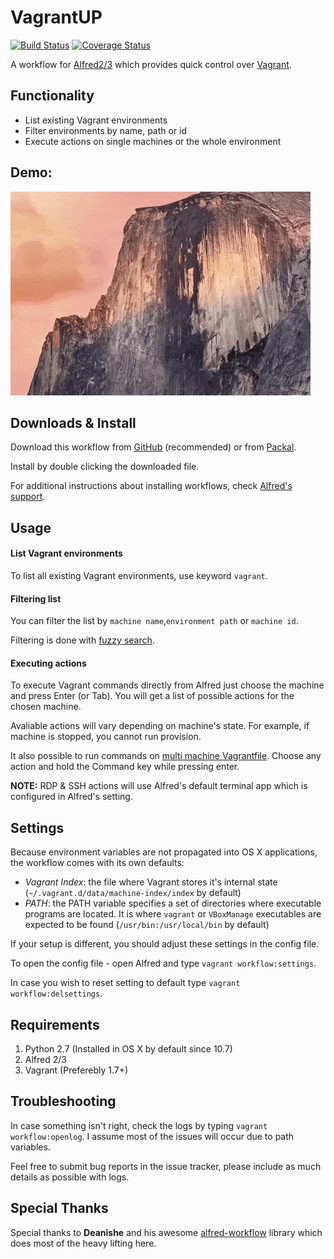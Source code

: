 # VagrantUP
[![Build Status](https://travis-ci.org/m1keil/alfred-vagrant-workflow.svg?branch=master)](https://travis-ci.org/m1keil/alfred-vagrant-workflow) [![Coverage Status](https://coveralls.io/repos/m1keil/alfred-vagrant-workflow/badge.svg)](https://coveralls.io/r/m1keil/alfred-vagrant-workflow)

A workflow for [Alfred2/3](http://www.alfredapp.com) which provides quick control over [Vagrant](vagrantup.com).

## Functionality
* List existing Vagrant environments
* Filter environments by name, path or id
* Execute actions on single machines or the whole environment

## Demo:
![Screenshot](screenshots/demo.gif?raw=true "Vagrant global-status")

## Downloads & Install
Download this workflow from [GitHub](https://github.com/m1keil/alfred-vagrant-workflow/releases) (recommended) or from [Packal](http://www.packal.org/workflow/vagrantup).

Install by double clicking the downloaded file. 

For additional instructions about installing workflows, check [Alfred's support](http://support.alfredapp.com/workflows:installing).

## Usage
#### List Vagrant environments
To list all existing Vagrant environments, use keyword `vagrant`.

#### Filtering list
You can filter the list by `machine name`,`environment path` or `machine id`.

Filtering is done with [fuzzy search](http://en.wikipedia.org/wiki/Approximate_string_matching).

#### Executing actions
To execute Vagrant commands directly from Alfred just choose the machine and press Enter (or Tab). You will get a list of possible actions for the chosen machine.

Avaliable actions will vary depending on machine's state. For example, if machine is stopped, you cannot run provision.

It also possible to run commands on [multi machine Vagrantfile](https://docs.vagrantup.com/v2/multi-machine/index.html). Choose any action and hold the Command key while pressing enter.

**NOTE:** RDP & SSH actions will use Alfred's default terminal app which is configured in Alfred's setting.

## Settings
Because environment variables are not propagated into OS X applications, the workflow comes with its own defaults:

- *Vagrant Index*: the file where Vagrant stores it's internal state (`~/.vagrant.d/data/machine-index/index` by default)
- *PATH*: the PATH variable specifies a set of directories where executable programs are located. It is where `vagrant` or `VBoxManage` executables are expected to be found (`/usr/bin:/usr/local/bin` by default)

If your setup is different, you should adjust these settings in the config file.

To open the config file - open Alfred and type `vagrant workflow:settings`.

In case you wish to reset setting to default type `vagrant workflow:delsettings`.

## Requirements
1. Python 2.7 (Installed in OS X by default since 10.7)
2. Alfred 2/3
3. Vagrant (Preferebly 1.7+)

## Troubleshooting
In case something isn't right, check the logs by typing `vagrant workflow:openlog`.
I assume most of the issues will occur due to path variables.

Feel free to submit bug reports in the issue tracker, please include as much details as possible with logs.

## Special Thanks
Special thanks to **Deanishe** and his awesome [alfred-workflow](http://www.deanishe.net/alfred-workflow/index.html) library which does most of the heavy lifting here.
